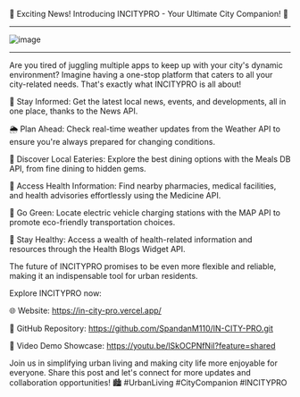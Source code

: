 🌆 Exciting News! Introducing INCITYPRO - Your Ultimate City Companion! 🌆

---

![image](https://github.com/SpandanM110/IN-CITY-PRO/assets/95229740/60736893-d4f1-4814-b59d-25d7e229ca26)

---

Are you tired of juggling multiple apps to keep up with your city's dynamic environment? Imagine having a one-stop platform that caters to all your city-related needs. That's exactly what INCITYPRO is all about!

📰 Stay Informed: Get the latest local news, events, and developments, all in one place, thanks to the News API.

🌦️ Plan Ahead: Check real-time weather updates from the Weather API to ensure you're always prepared for changing conditions.

🍔 Discover Local Eateries: Explore the best dining options with the Meals DB API, from fine dining to hidden gems.

💊 Access Health Information: Find nearby pharmacies, medical facilities, and health advisories effortlessly using the Medicine API.

🔌 Go Green: Locate electric vehicle charging stations with the MAP API to promote eco-friendly transportation choices.

🏥 Stay Healthy: Access a wealth of health-related information and resources through the Health Blogs Widget API.

The future of INCITYPRO promises to be even more flexible and reliable, making it an indispensable tool for urban residents.

Explore INCITYPRO now:

🌐 Website: https://in-city-pro.vercel.app/

📁 GitHub Repository: https://github.com/SpandanM110/IN-CITY-PRO.git

🎥 Video Demo Showcase: https://youtu.be/lSkOCPNfNiI?feature=shared

Join us in simplifying urban living and making city life more enjoyable for everyone. Share this post and let's connect for more updates and collaboration opportunities! 🏙️ #UrbanLiving #CityCompanion #INCITYPRO
